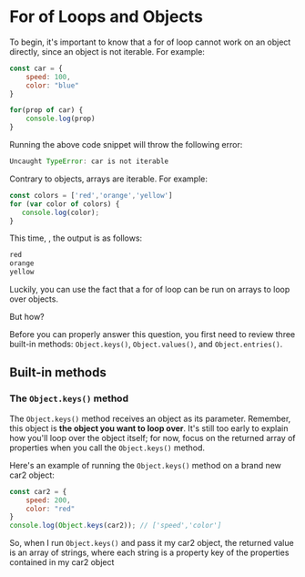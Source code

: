 # For of Loops and Objects

To begin, it's important to know that a for of loop cannot work on an object directly, since an object is not iterable. For example:

```js
const car = {
    speed: 100,
    color: "blue"
}

for(prop of car) {
    console.log(prop)
}
```
Running the above code snippet will throw the following error:  
```js
Uncaught TypeError: car is not iterable
```
 Contrary to objects, arrays are iterable. For example:  
 ```js
 const colors = ['red','orange','yellow']
for (var color of colors) {
    console.log(color);
}
```
This time, , the output is as follows:
```js
red
orange
yellow
```
Luckily, you can use the fact that a for of loop can be run on arrays to loop over objects.

But how?

Before you can properly answer this question, you first need to review three built-in methods: `Object.keys()`, `Object.values()`, and `Object.entries()`.

## Built-in methods
### The `Object.keys()` method
The `Object.keys()` method receives an object as its parameter. Remember, this object is **the object you want to loop over**. It's still too early to explain how you'll loop over the object itself; for now, focus on the returned array of properties when you call the `Object.keys()` method.

Here's an example of running the `Object.keys()` method on a brand new car2 object:
```js
const car2 = {
    speed: 200,
    color: "red"
}
console.log(Object.keys(car2)); // ['speed','color']
```
So, when I run `Object.keys()` and pass it my car2 object, the returned value is an array of strings, where each string is a property key of the properties contained in my car2 object